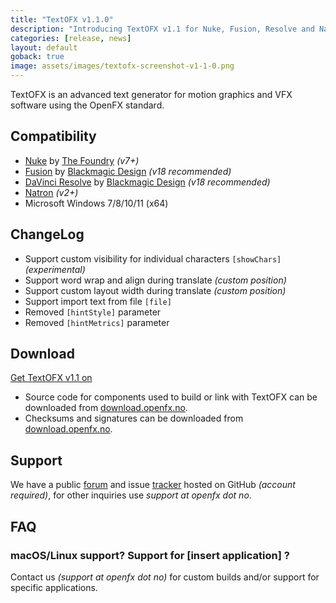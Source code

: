 ```yaml
---
title: "TextOFX v1.1.0"
description: "Introducing TextOFX v1.1 for Nuke, Fusion, Resolve and Natron."
categories: [release, news]
layout: default
goback: true
image: assets/images/textofx-screenshot-v1-1-0.png
---
```


TextOFX is an advanced text generator for motion graphics and VFX software using the OpenFX standard.

## Compatibility

* [Nuke](https://www.foundry.com/products/nuke) by [The Foundry](https://www.foundry.com/) *(v7+)*
* [Fusion](https://www.blackmagicdesign.com/no/products/fusion) by [Blackmagic Design](https://blackmagicdesign.com) *(v18 recommended)*
* [DaVinci Resolve](https://www.blackmagicdesign.com/products/davinciresolve) by [Blackmagic Design](https://blackmagicdesign.com) *(v18 recommended)*
* [Natron](https://natrongithub.github.io/) *(v2+)*
* Microsoft Windows 7/8/10/11 (x64)

## ChangeLog

* Support custom visibility for individual characters ``[showChars]`` *(experimental)*
* Support word wrap and align during translate *(custom position)*
* Support custom layout width during translate *(custom position)*
* Support import text from file ``[file]``
* Removed ``[hintStyle]`` parameter
* Removed ``[hintMetrics]`` parameter

## Download

<script src="https://gumroad.com/js/gumroad.js"></script>
<a class="gumroad-button" href="https://rodlie.gumroad.com/l/fkaef">Get TextOFX v1.1 on</a>

* Source code for components used to build or link with TextOFX can be downloaded from [download.openfx.no](https://download.openfx.no/source/).
* Checksums and signatures can be downloaded from [download.openfx.no](https://download.openfx.no/software/TextOFX/releases/v1.1/).

## Support

We have a public [forum](https://github.com/nettstudio/text.openfx.no/discussions) and issue [tracker](https://github.com/nettstudio/text.openfx.no/issues) hosted on GitHub *(account required)*, for other inquiries use *support at openfx dot no*.

## FAQ

### macOS/Linux support? Support for [insert application] ?

Contact us *(support at openfx dot no)* for custom builds and/or support for specific applications.
